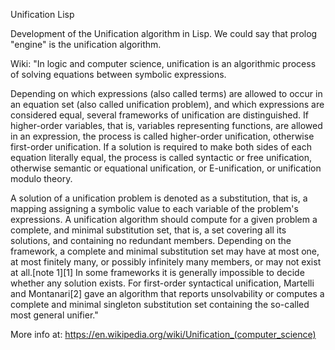 Unification Lisp

Development of the Unification algorithm in Lisp. We could say that prolog "engine" is the unification algorithm.

Wiki: "In logic and computer science, unification is an algorithmic process of solving equations between symbolic expressions.

Depending on which expressions (also called terms) are allowed to occur in an equation set (also called unification problem), and which expressions are considered equal, several frameworks of unification are distinguished. If higher-order variables, that is, variables representing functions, are allowed in an expression, the process is called higher-order unification, otherwise first-order unification. If a solution is required to make both sides of each equation literally equal, the process is called syntactic or free unification, otherwise semantic or equational unification, or E-unification, or unification modulo theory.

A solution of a unification problem is denoted as a substitution, that is, a mapping assigning a symbolic value to each variable of the problem's expressions. A unification algorithm should compute for a given problem a complete, and minimal substitution set, that is, a set covering all its solutions, and containing no redundant members. Depending on the framework, a complete and minimal substitution set may have at most one, at most finitely many, or possibly infinitely many members, or may not exist at all.[note 1][1] In some frameworks it is generally impossible to decide whether any solution exists. For first-order syntactical unification, Martelli and Montanari[2] gave an algorithm that reports unsolvability or computes a complete and minimal singleton substitution set containing the so-called most general unifier."

More info at: https://en.wikipedia.org/wiki/Unification_(computer_science)
